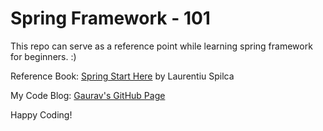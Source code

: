 # Spring Framework - 101

This repo can serve as a reference point while learning spring framework for beginners. :)

Reference Book: [Spring Start Here](https://www.manning.com/books/spring-start-here) by Laurentiu Spilca

My Code Blog: [Gaurav's GitHub Page](https://gkgaurav31.github.io/)

Happy Coding!
